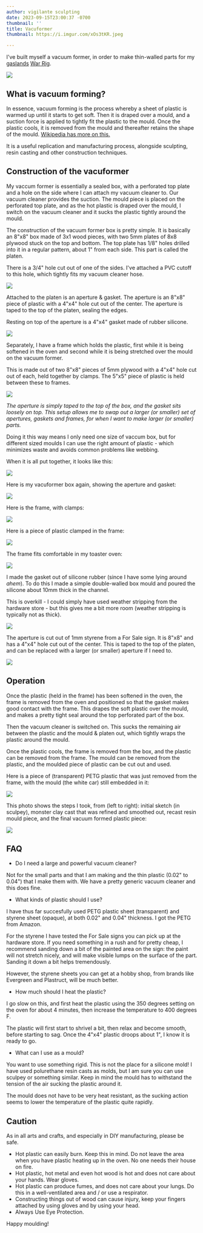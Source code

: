 ```yaml
---
author: vigilante sculpting
date: 2023-09-15T23:00:37 -0700
thumbnail: ''
title: Vacuformer
thumbnail: https://i.imgur.com/xOs3tKR.jpeg

---
```


I've built myself a vacuum former, in order to make thin-walled parts for my [gaslands](https://gaslands.com/) [War Rig](https://www.vigilantesculpting.com/tags/projectwarrig.html).

![](https://i.imgur.com/xOs3tKR.jpeg)

What is vacuum forming?
--

In essence, vacuum forming is the process whereby a sheet of plastic is warmed up until it starts to get soft. Then it is draped over a mould, and a suction force is applied to tightly fit the plastic to the mould. Once the plastic cools, it is removed from the mould and thereafter retains the shape of the mould.
[Wikipedia has more on this.](https://en.wikipedia.org/wiki/Vacuum_forming)

It is a useful replication and manufacturing process, alongside sculpting, resin casting and other construction techniques.

Construction of the vacuformer
--

My vaccum former is essentially a sealed box, with a perforated top plate and a hole on the side where I can attach my vacuum cleaner to. Our vacuum cleaner provides the suction. The mould piece is placed on the perforated top plate, and as the hot plastic is draped over the mould, I switch on the vacuum cleaner and it sucks the plastic tightly around the mould.

The construction of the vacuum former box is pretty simple. It is basically an 8"x8" box made of 3x1 wood pieces, with two 5mm plates of 8x8 plywood stuck on the top and bottom. The top plate has 1/8" holes drilled into it in a regular pattern, about 1" from each side. This part is called the platen.

There is a 3/4" hole cut out of one of the sides. I've attached a 
PVC cutoff to this hole, which tightly fits my vacuum cleaner hose.

![](https://i.imgur.com/Qxe7o4D.png)

Attached to the platen is an aperture & gasket. The aperture is an 8"x8" piece of plastic with a 4"x4" hole cut out of the center. The aperture is taped to the top of the platen, sealing the edges.

Resting on top of the aperture is a 4"x4" gasket made of rubber silicone. 

![](https://i.imgur.com/UtSDARV.png)

Separately, I have a frame which holds the plastic, first while it is being softened in the oven and second while it is being stretched over the mould on the vacuum former.

This is made out of two 8"x8" pieces of 5mm plywood with a 4"x4" hole cut out of each, held together by clamps. The 5"x5" piece of plastic is held between these to frames.

![](https://i.imgur.com/PzyzUQ1.png)

*The aperture is simply taped to the top of the box, and the gasket sits loosely on top. This setup allows me to swap out a larger (or smaller) set of apertures, gaskets and frames, for when I want to make larger (or smaller) parts.*
 
Doing it this way means I only need one size of vaccum box, but for different sized moulds I can use the right amount of plastic - which minimizes waste and avoids common problems like webbing.

When it is all put together, it looks like this:

![](https://i.imgur.com/tck0tSr.png)

Here is my vacuformer box again, showing the aperture and gasket:

![](https://i.imgur.com/xOs3tKR.jpeg)


Here is the frame, with clamps:

![](https://i.imgur.com/wzJfdPk.jpeg)

Here is a piece of plastic clamped in the frame:

![](https://i.imgur.com/d4Pr4bk.jpeg)

The frame fits comfortable in my toaster oven:

![](https://i.imgur.com/K79RlH2.jpeg)

I made the gasket out of silicone rubber (since I have some lying around *ahem*). To do this I made a simple double-walled box mould and poured the silicone about 10mm thick in the channel.

This is overkill - I could simply have used weather stripping from the hardware store - but this gives me a bit more room (weather stripping is typically not as thick).

![](https://i.imgur.com/CA7S2Op.jpeg)

The aperture is cut out of 1mm styrene from a For Sale sign. It is 8"x8" and has a 4"x4" hole cut out of the center. This is taped to the top of the platen, and can be replaced with a larger (or smaller) aperture if I need to.

![](https://i.imgur.com/y2pk2K6.jpeg)

Operation
--

Once the plastic (held in the frame) has been softened in the oven, the frame is removed from the oven and positioned so that the gasket makes good contact with the frame. This drapes the soft plastic over the mould, and makes a pretty tight seal around the top perforated part of the box.

Then the vacuum cleaner is switched on. This sucks the remaining air between the plastic and the mould & platen out, which tightly wraps the plastic around the mould.

Once the plastic cools, the frame is removed from the box, and the plastic can be removed from the frame. The mould can be removed from the plastic, and the moulded piece of plastic can be cut out and used.

Here is a piece of (transparent) PETG plastic that was just removed from the frame, with the mould (the white car) still embedded in it:

![](https://i.imgur.com/y7qQVtJ.jpeg)

This photo shows the steps I took, from (left to right): initial sketch (in sculpey), monster clay cast that was refined and smoothed out, recast resin mould piece, and the final vacuum formed plastic piece:

![](https://i.imgur.com/2WDaylE.jpeg)

FAQ
--

- Do I need a large and powerful vacuum cleaner?

Not for the small parts and that I am making and the thin plastic (0.02" to 0.04") that I make them with. We have a pretty generic vacuum cleaner and this does fine.

- What kinds of plastic should I use?

I have thus far succesfully used PETG plastic sheet (transparent) and styrene sheet (opaque), at both 0.02" and 0.04" thickness. I got the PETG from Amazon.

For the styrene I have tested the For Sale signs you can pick up at the hardware store. If you need something in a rush and for pretty cheap, I recommend sanding down a bit of the painted area on the sign: the paint will not stretch nicely, and will make visible lumps on the surface of the part. Sanding it down a bit helps tremendously.

However, the styrene sheets you can get at a hobby shop, from brands like Evergreen and Plastruct, will be much better.

- How much should I heat the plastic?

I go slow on this, and first heat the plastic using the 350 degrees setting on the oven for about 4 minutes, then increase the temperature to 400 degrees F.

The plastic will first start to shrivel a bit, then relax and become smooth, before starting to sag. Once the 4"x4" plastic droops about 1", I know it is ready to go.

- What can I use as a mould?

You want to use something rigid. This is not the place for a silicone mold! I have used polurethane resin casts as molds, but I am sure you can use sculpey or something similar. Keep in mind the mould has to withstand the tension of the air sucking the plastic around it.

The mould does not have to be very heat resistant, as the sucking action seems to lower the temperature of the plastic quite rapidly.

Caution
--

As in all arts and crafts, and especially in DIY manufacturing, please be safe.

- Hot plastic can easily burn. Keep this in mind. Do not leave the area when you have plastic heating up in the oven. No one needs their house on fire.
- Hot plastic, hot metal and even hot wood is hot and does not care about your hands. Wear gloves.
- Hot plastic can produce fumes, and does not care about your lungs. Do this in a well-ventilated area and / or use a respirator.
- Constructing things out of wood can cause injury, keep your fingers attached by using gloves and by using your head.
- Always Use Eye Protection.

Happy moulding!

